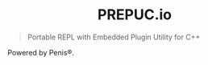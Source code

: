 # <h1 align="center"> PREPUC.io </h1>

> Portable REPL with Embedded Plugin Utility for C++

Powered by Penis®.
